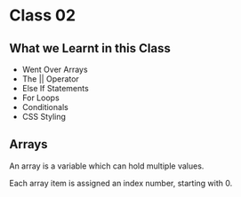 # Class 02

## What we Learnt in this Class

- Went Over Arrays
- The || Operator
- Else If Statements
- For Loops
- Conditionals
- CSS Styling

## Arrays

An array is a variable which can hold multiple values.

Each array item is assigned an index number, starting with 0.
